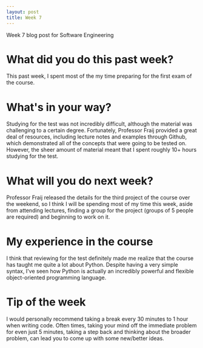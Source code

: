 ```yaml
---
layout: post
title: Week 7
---
```


Week 7 blog post for Software Engineering

# What did you do this past week?

This past week, I spent most of the my time preparing for the first exam of the course. 

# What's in your way?

Studying for the test was not incredibly difficult, although the material was challenging to a certain degree. Fortunately, Professor Fraij provided a great deal of resources, including lecture notes and examples through Github, which demonstrated all of the concepts that were going to be tested on. However, the sheer amount of material meant that I spent roughly 10+ hours studying for the test.  

# What will you do next week?

Professor Fraij released the details for the third project of the course over the weekend, so I think I will be spending most of my time this week, aside from attending lectures, finding a group for the project (groups of 5 people are required) and beginning to work on it. 

# My experience in the course

I think that reviewing for the test definitely made me realize that the course has taught me quite a lot about Python. Despite having a very simple syntax, I've seen how Python is actually an incredibly powerful and flexible object-oriented programming language.

# Tip of the week

I would personally recommend taking a break every 30 minutes to 1 hour when writing code. Often times, taking your mind off the immediate problem for even just 5 minutes, taking a step back and thinking about the broader problem, can lead you to come up with some new/better ideas. 
